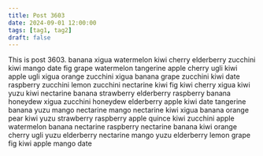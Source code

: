 ```yaml
---
title: Post 3603
date: 2024-09-01 12:00:00
tags: [tag1, tag2]
draft: false
---
```

This is post 3603.
banana
xigua
watermelon
kiwi
cherry
elderberry
zucchini
kiwi
mango
date
fig
grape
watermelon
tangerine
apple
cherry
ugli
kiwi
apple
ugli
xigua
orange
zucchini
xigua
banana
grape
zucchini
kiwi
date
raspberry
zucchini
lemon
zucchini
nectarine
kiwi
fig
kiwi
cherry
xigua
kiwi
yuzu
kiwi
nectarine
banana
strawberry
elderberry
raspberry
banana
honeydew
xigua
zucchini
honeydew
elderberry
apple
kiwi
date
tangerine
banana
yuzu
mango
nectarine
mango
nectarine
kiwi
xigua
banana
orange
pear
kiwi
yuzu
strawberry
raspberry
apple
quince
kiwi
zucchini
apple
watermelon
banana
nectarine
raspberry
nectarine
banana
kiwi
orange
cherry
ugli
yuzu
elderberry
nectarine
mango
yuzu
elderberry
lemon
grape
fig
kiwi
apple
mango
date
